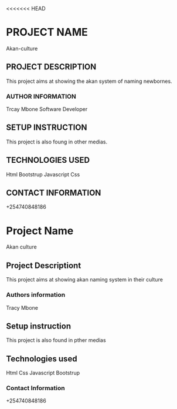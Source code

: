 <<<<<<< HEAD
# PROJECT NAME
Akan-culture
## PROJECT  DESCRIPTION
This project aims at showing the akan system of naming newbornes.
### AUTHOR INFORMATION
Trcay Mbone
Software Developer
## SETUP INSTRUCTION
This project is also foung in other medias.
## TECHNOLOGIES USED
Html
Bootstrup
Javascript
Css
## CONTACT INFORMATION
+254740848186

# Project Name
Akan culture
## Project Descriptiont
This project aims at showing akan naming system in their culture
### Authors information
Tracy Mbone
## Setup instruction
This project is also found in pther medias
## Technologies used
Html
Css
Javascript
Bootstrup
### Contact Information
+254740848186

